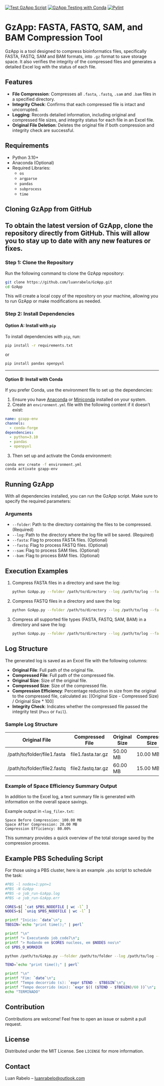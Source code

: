 [![Test GzApp Script](https://github.com/itvgenomics/GzApp/actions/workflows/GzApp_script.yml/badge.svg)](https://github.com/itvgenomics/GzApp/actions/workflows/GzApp_script.yml) [![GzApp Testing with Conda](https://github.com/itvgenomics/GzApp/actions/workflows/GzApp_conda.yml/badge.svg)](https://github.com/itvgenomics/GzApp/actions/workflows/GzApp_conda.yml) [![Pylint](https://github.com/itvgenomics/GzApp/actions/workflows/GzApp_pylint.yml/badge.svg)](https://github.com/itvgenomics/GzApp/actions/workflows/GzApp_pylint.yml)

# GzApp: FASTA, FASTQ, SAM, and BAM Compression Tool

GzApp is a tool designed to compress bioinformatics files, specifically FASTA, FASTQ, SAM and BAM formats, into `.gz` format to save storage space. It also verifies the integrity of the compressed files and generates a detailed Excel log with the status of each file.

## Features

- **File Compression**: Compresses all `.fasta`, `.fastq`, `.sam` and `.bam` files in a specified directory.
- **Integrity Check**: Confirms that each compressed file is intact and uncorrupted.
- **Logging**: Records detailed information, including original and compressed file sizes, and integrity status for each file in an Excel file.
- **Original File Deletion**: Deletes the original file if both compression and integrity check are successful.

## Requirements

- Python 3.10+
- Anaconda (Optional)
- Required Libraries:
  - `os`
  - `argparse`
  - `pandas`
  - `subprocess`
  - `time`

## Cloning GzApp from GitHub

To obtain the latest version of GzApp, clone the repository directly from GitHub. This will allow you to stay up to date with any new features or fixes.
---

### Step 1: Clone the Repository

Run the following command to clone the GzApp repository:

```bash
git clone https://github.com/luanrabelo/GzApp.git
cd GzApp
```

This will create a local copy of the repository on your machine, allowing you to run GzApp or make modifications as needed.

### Step 2: Install Dependencies

#### Option A: Install with `pip`

To install dependencies with `pip`, run:

```bash
pip install -r requirements.txt
```

or

```bash
pip install pandas openpyxl
```
---

#### Option B: Install with Conda

If you prefer Conda, use the environment file to set up the dependencies:

1. Ensure you have [Anaconda](https://www.anaconda.com/) or [Miniconda](https://docs.conda.io/en/latest/miniconda.html) installed on your system.
2. Create an `environment.yml` file with the following content if it doesn’t exist:

```yml
name: gzapp-env
channels:
  - conda-forge
dependencies:
  - python=3.10
  - pandas
  - openpyxl
```

3. Then set up and activate the Conda environment:

```bash
conda env create -f environment.yml
conda activate gzapp-env
```

## Running GzApp

With all dependencies installed, you can run the GzApp script. Make sure to specify the required parameters:

### Arguments

- `--folder`: Path to the directory containing the files to be compressed. (Required)
- `--log`: Path to the directory where the log file will be saved. (Required)
- `--fasta`: Flag to process FASTA files. (Optional)
- `--fastq`: Flag to process FASTQ files. (Optional)
- `--sam`: Flag to process SAM files. (Optional)
- `--bam`: Flag to process BAM files. (Optional)

## Execution Examples

1. Compress FASTA files in a directory and save the log:
    ```sh
    python GzApp.py --folder /path/to/directory --log /path/to/log --fasta
    ```

2. Compress FASTQ files in a directory and save the log:
    ```sh
    python GzApp.py --folder /path/to/directory --log /path/to/log --fastq
    ```

3. Compress all supported file types (FASTA, FASTQ, SAM, BAM) in a directory and save the log:
    ```sh
    python GzApp.py --folder /path/to/directory --log /path/to/log --fasta --fastq --sam --bam 
    ```

## Log Structure

The generated log is saved as an Excel file with the following columns:

- **Original File**: Full path of the original file.
- **Compressed File**: Full path of the compressed file.
- **Original Size**: Size of the original file.
- **Compressed Size**: Size of the compressed file.
- **Compression Efficiency**: Percentage reduction in size from the original to the compressed file, calculated as:
  \[(Original Size - Compressed Size) / Original Size * 100\]
- **Integrity Check**: Indicates whether the compressed file passed the integrity test (`Pass` or `Fail`).

### Sample Log Structure
<table>
  <thead>
    <tr>
      <th>Original File</th>
      <th>Compressed File</th>
      <th>Original Size</th>
      <th>Compressed Size</th>
      <th>Compression Efficiency</th>
      <th>Integrity Check</th>
    </tr>
  </thead>
  <tbody>
    <tr>
      <td>/path/to/folder/file1.fasta</td>
      <td>file1.fasta.tar.gz</td>
      <td>50.00 MB</td>
      <td>10.00 MB</td>
      <td>80%</td>
      <td>Pass</td>
    </tr>
    <tr>
      <td>/path/to/folder/file2.fastq</td>
      <td>file2.fastq.tar.gz</td>
      <td>60.00 MB</td>
      <td>15.00 MB</td>
      <td>75%</td>
      <td>Fail</td>
    </tr>
  </tbody>
</table>

### Example of Space Efficiency Summary Output

In addition to the Excel log, a text summary file is generated with information on the overall space savings.

Example output in `<log_file>.txt`:

```
Space Before Compression: 100.00 MB
Space After Compression: 20.00 MB
Compression Efficiency: 80.00%
```

This summary provides a quick overview of the total storage saved by the compression process.

## Example PBS Scheduling Script

For those using a PBS cluster, here is an example `.pbs` script to schedule the task:

```bash
#PBS -l nodes=1:ppn=1
#PBS -N GzApp
#PBS -o job_run-GzApp.log
#PBS -e job_run-GzApp.err

CORES=$[ `cat $PBS_NODEFILE | wc -l` ]
NODES=$[ `uniq $PBS_NODEFILE | wc -l` ]

printf "Inicio: `date`\n";
TBEGIN=`echo "print time();" | perl`

printf "\n"
printf "> Executando job_code7\n";
printf "> Rodando em $CORES nucleos, em $NODES nos\n"
cd $PBS_O_WORKDIR

python /path/to/GzApp.py --folder /path/to/folder --log /path/to/log --fasta --fastq --sam --bam

TEND=`echo "print time();" | perl`

printf "\n"
printf "Fim: `date`\n";
printf "Tempo decorrido (s): `expr $TEND - $TBEGIN`\n";
printf "Tempo decorrido (min): `expr $(( ($TEND - $TBEGIN)/60 ))`\n";
echo "TERMINADO"
```

## Contribution

Contributions are welcome! Feel free to open an issue or submit a pull request.

## License

Distributed under the MIT License. See `LICENSE` for more information.

## Contact

Luan Rabelo – [luanrabelo@outlook.com](mailto:luanrabelo@outlook.com)
